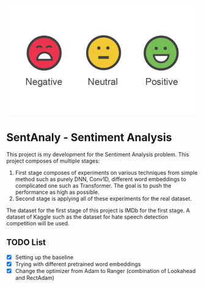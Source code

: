 ![](sentiment[1].png)
# SentAnaly - Sentiment Analysis
This project is my development for the Sentiment Analysis problem. This project composes of multiple stages:

1. First stage composes of experiments on various techniques from simple method such as purely DNN, Conv1D, different word embeddings to complicated one such as Transformer. The goal is to push the performance as high as possible.
2. Second stage is applying all of these experiments for the real dataset.

The dataset for the first stage of this project is IMDb for the first stage. A dataset of Kaggle such as the dataset for hate speech detection competition will be used.

## TODO List
- [x] Setting up the baseline  
- [x] Trying with different pretrained word embeddings
- [x] Change the optimizer from Adam to Ranger (combination of Lookahead and RectAdam)
